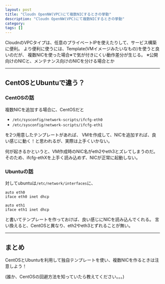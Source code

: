 ```yaml
---
layout: post
title: "Cloudn OpenNW(VPC)にて複数NICするときの挙動"
description: "Cloudn OpenNW(VPC)にて複数NICするときの挙動"
category: 
tags: []
---
```


CloudnのVPCタイプは、任意のプライベートIPを使えたりして、サービス構築に便利。
より便利に使うには、Template(VMイメージみたいなもの)を使うと良いのだが、
複数NICを使った場合※で気が付きにくい動作差分が生じる。
※公開向けのNICと、メンテナンス向けのNICを分ける場合とか

----

## CentOSとUbuntuで違う？

### CentOSの話 

複数NICを追加する場合に、CentOSだと

- ``/etc/sysconfig/network-scripts/ifcfg-eth0``
- ``/etc/sysconfig/network-scripts/ifcfg-eth1``

を2つ用意したテンプレートがあれば、
VMを作成して、NICを追加すれば、良い感じに動く！と思われるが、実際は上手くいかない。

何が起きるかというと、VM作成時のNIC名がeth2やeth3とズレてしまうのだ。
そのため、ifcfg-ethXを上手く読み込めず、NICが正常に起動しない。

### Ubuntuの話

対してubuntuは``/etc/network/interfaces``に、

```
auto eth0
iface eth0 inet dhcp

auto eth1
iface eth1 inet dhcp
```

と書いてテンプレートを作っておけば、良い感じにNICを読み込んでくれる。
言い換えると、CentOSと異なり、eth2やeth3とずれることが無い。

-----

## まとめ
CentOSとUbuntuを利用して独自テンプレートを使い、複数NICを作るときは注意しよう！

(誰か、CentOSの回避方法を知っていたら教えてください。。。)
